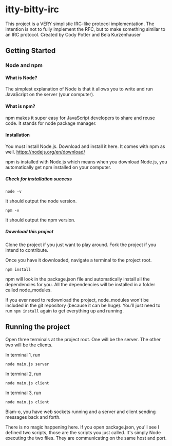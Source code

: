 # itty-bitty-irc
This project is a VERY simplistic IRC-like protocol implementation.
The intention is not to fully implement the RFC, but to make something similar to an IRC protocol.
Created by Cody Potter and Bela Kurzenhauser

## Getting Started
### Node and npm
#### What is Node?
The simplest explanation of Node is that it allows you to write and run JavaScript on the server (your computer).

#### What is npm?
npm makes it super easy for JavaScript developers to share and reuse code. It stands for node package manager. 

#### Installation
You must install Node.js. Download and install it here. It comes with npm as well. https://nodejs.org/en/download/

npm is installed with Node.js which means when you download Node.js, you automatically get npm installed on your computer.

##### Check for installation success
```shell script
node -v
```
It should output the node version.
```shell script
npm -v
```
It should output the npm version.
##### Download this project
Clone the project if you just want to play around.
Fork the project if you intend to contribute. 

Once you have it downloaded, navigate a terminal to the project root.

```shell script
npm install
```
npm will look in the package.json file and automatically install all the dependencies for you. All the dependencies will be installed in a folder called node_modules.

If you ever need to redownload the project, node_modules won't be included in the git repository (because it can be huge). You'll just need to run `npm install` again to get everything up and running.

## Running the project
Open three terminals at the project root. One will be the server. The other two will be the clients. 

In terminal 1, run
```shell script
node main.js server
```

In terminal 2, run
```shell script
node main.js client
```

In terminal 3, run
```shell script
node main.js client
```

Blam-o, you have web sockets running and a server and client sending messages back and forth.

There is no magic happening here. If you open package.json, you'll see I defined two scripts, those are the scripts you just called. It's simply Node executing the two files. They are communicating on the same host and port.


